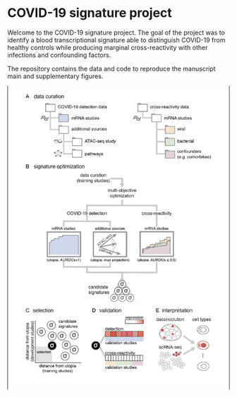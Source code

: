 # COVID-19 signature project
Welcome to the COVID-19 signature project. The goal of the project was to identify a blood transcriptional signature able to distinguish 
COVID-19 from healthy controls while producing marginal cross-reactivity with other infections and confounding factors. 

The repository contains the data and code to reproduce the manuscript main and supplementary figures. 

![alt text](https://github.com/bioinfo00/COVID19_signature_project/blob/master/images/method_overview.png?raw=true)
